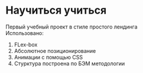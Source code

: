 # Научиться учиться
Первый учебный проект в стиле простого лендинга  
Использовано:
1. FLex-box
2. Абсолютное позиционирование
3. Анимации с помощью CSS
4. Стурктура построена по БЭМ методологии
